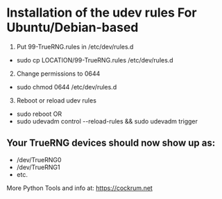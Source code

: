 Installation of the udev rules For Ubuntu/Debian-based
======================================================
1. Put 99-TrueRNG.rules in /etc/dev/rules.d
* sudo cp LOCATION/99-TrueRNG.rules /etc/dev/rules.d 
2. Change permissions to 0644
* sudo chmod 0644 /etc/dev/rules.d
3. Reboot or reload udev rules
* sudo reboot OR
* sudo udevadm control --reload-rules && sudo udevadm trigger
   
Your TrueRNG devices should now show up as:
-------------------------------------------
* /dev/TrueRNG0
* /dev/TrueRNG1
* etc. 

More Python Tools and info at:  https://cockrum.net

